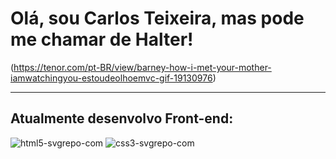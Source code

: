 # Olá, sou Carlos Teixeira, mas pode me chamar de **Halter**!
(https://tenor.com/pt-BR/view/barney-how-i-met-your-mother-iamwatchingyou-estoudeolhoemvc-gif-19130976)
****************************************
## Atualmente desenvolvo Front-end:
![html5-svgrepo-com](https://user-images.githubusercontent.com/101679144/233901976-d0dd4150-bd5a-4166-9d34-96ba5b8221d2.svg) ![css3-svgrepo-com](https://user-images.githubusercontent.com/101679144/233902221-497cfcd7-2dae-4641-8144-086a879af565.svg)


